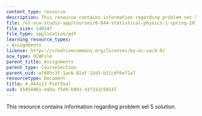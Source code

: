 ```yaml
---
content_type: resource
description: This resource contains information regarding problem set 5 solution.
file: /ol-ocw-studio-app/courses/8-044-statistical-physics-i-spring-2013/95858461eddaf5d4b89141f332c59147_MIT8_044S13_pss5.pdf
file_size: 148147
file_type: application/pdf
learning_resource_types:
- Assignments
license: https://creativecommons.org/licenses/by-nc-sa/4.0/
ocw_type: OCWFile
parent_title: Assignments
parent_type: CourseSection
parent_uid: af685c3f-1ac6-82af-12d3-b11cdf6ef1a7
resourcetype: Document
title: 8.044s13 Pset5Sol
uid: 95858461-edda-f5d4-b891-41f332c59147
---
```

This resource contains information regarding problem set 5 solution.